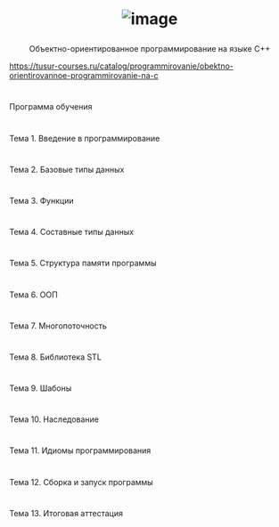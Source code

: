 # <p align="center"> ![image](https://github.com/user-attachments/assets/ad61ed8d-cb87-45cc-877a-ceb74cbdf1cb) </p>
<p align="center"> Объектно-ориентированное программирование на языке C++ </p>

https://tusur-courses.ru/catalog/programmirovanie/obektno-orientirovannoe-programmirovanie-na-c

#
Программа обучения
#
Тема 1. Введение в программирование
#
Тема 2. Базовые типы данных
#
Тема 3. Функции
#
Тема 4. Составные типы данных
#
Тема 5. Структура памяти программы
#
Тема 6. ООП
#
Тема 7. Многопоточность
#
Тема 8. Библиотека STL
#
Тема 9. Шабоны
#
Тема 10. Наследование
#
Тема 11. Идиомы программирования
#
Тема 12. Сборка и запуск программы
#
Тема 13. Итоговая аттестация

